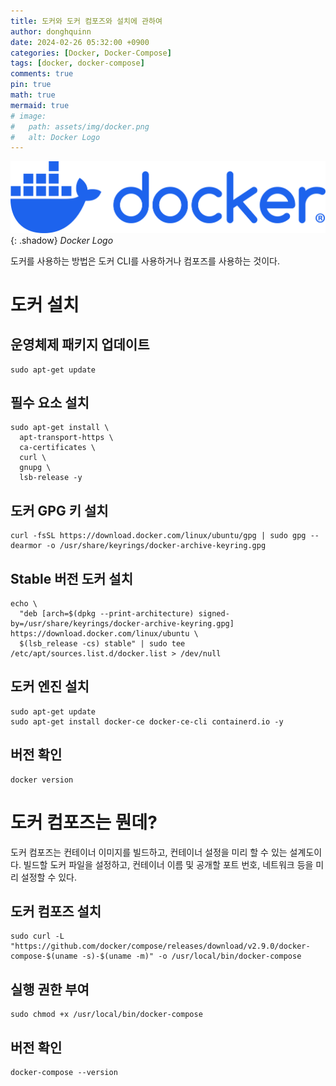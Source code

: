 ```yaml
---
title: 도커와 도커 컴포즈와 설치에 관하여
author: donghquinn
date: 2024-02-26 05:32:00 +0900
categories: [Docker, Docker-Compose]
tags: [docker, docker-compose]
comments: true
pin: true
math: true
mermaid: true
# image:
#   path: assets/img/docker.png
#   alt: Docker Logo
---
```


![Desktop View](assets/img/docker/docker.png){: .shadow}
_Docker Logo_

도커를 사용하는 방법은 도커 CLI를 사용하거나 컴포즈를 사용하는 것이다.

# 도커 설치

## 운영체제 패키지 업데이트

```shell
sudo apt-get update
```

## 필수 요소 설치

```shell
sudo apt-get install \
  apt-transport-https \
  ca-certificates \
  curl \
  gnupg \
  lsb-release -y
```

## 도커 GPG 키 설치

```shell
curl -fsSL https://download.docker.com/linux/ubuntu/gpg | sudo gpg --dearmor -o /usr/share/keyrings/docker-archive-keyring.gpg
```

## Stable 버전 도커 설치

```shell
echo \
  "deb [arch=$(dpkg --print-architecture) signed-by=/usr/share/keyrings/docker-archive-keyring.gpg] https://download.docker.com/linux/ubuntu \
  $(lsb_release -cs) stable" | sudo tee /etc/apt/sources.list.d/docker.list > /dev/null
```

## 도커 엔진 설치

```shell
sudo apt-get update
sudo apt-get install docker-ce docker-ce-cli containerd.io -y
```

## 버전 확인

```shell
docker version
```

# 도커 컴포즈는 뭔데?

도커 컴포즈는 컨테이너 이미지를 빌드하고, 컨테이너 설정을 미리 할 수 있는 설계도이다.
빌드할 도커 파일을 설정하고, 컨테이너 이름 및 공개할 포트 번호, 네트워크 등을 미리 설정할 수 있다.

## 도커 컴포즈 설치

```shell
sudo curl -L "https://github.com/docker/compose/releases/download/v2.9.0/docker-compose-$(uname -s)-$(uname -m)" -o /usr/local/bin/docker-compose
```

## 실행 권한 부여

```shell
sudo chmod +x /usr/local/bin/docker-compose
```

## 버전 확인

```shell
docker-compose --version
```

